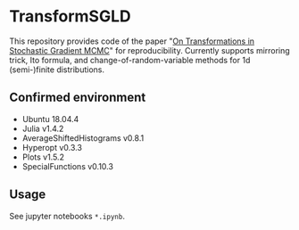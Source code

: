 # TransformSGLD

This repository provides code of the paper "[On Transformations in Stochastic Gradient MCMC](https://arxiv.org/abs/1903.02750)" for reproducibility.
Currently supports mirroring trick, Ito formula, and change-of-random-variable methods for 1d (semi-)finite distributions.

## Confirmed environment
* Ubuntu 18.04.4
* Julia v1.4.2
* AverageShiftedHistograms v0.8.1
* Hyperopt v0.3.3
* Plots v1.5.2
* SpecialFunctions v0.10.3

## Usage
See jupyter notebooks `*.ipynb`.
